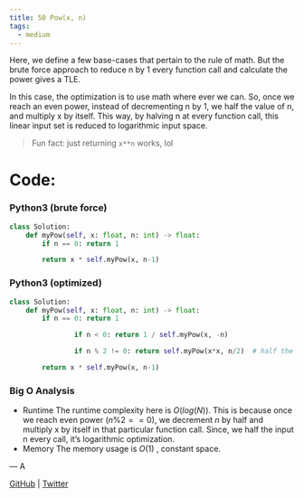 ```yaml
---
title: 50 Pow(x, n)
tags:
  - medium
---
```


Here, we define a few base-cases that pertain to the rule of math. But the brute force approach to reduce n by 1 every function call and calculate the power gives a TLE.

In this case, the optimization is to use math where ever we can. So, once we reach an even power, instead of decrementing n by 1, we half the value of n, and multiply x by itself. This way, by halving n at every function call, this linear input set is reduced to logarithmic input space.

> Fun fact: just returning `x**n` works, lol

# Code:

### Python3 (brute force)

```python
class Solution:
    def myPow(self, x: float, n: int) -> float:
        if n == 0: return 1

        return x * self.myPow(x, n-1)
```

### Python3 (optimized)

```python
class Solution:
    def myPow(self, x: float, n: int) -> float:
        if n == 0: return 1

				if n < 0: return 1 / self.myPow(x, -n)

				if n % 2 != 0: return self.myPow(x*x, n/2)  # half the input space in half

        return x * self.myPow(x, n-1)
```

### Big O Analysis

- Runtime
  The runtime complexity here is $O(log(N))$. This is because once we reach even power ($n\%2 == 0$), we decrement $n$ by half and multiply x by itself in that particular function call. Since, we half the input n every call, it’s logarithmic optimization.
- Memory
  The memory usage is $O(1)$ , constant space.

— A

[GitHub](https://github.com/athkdev) | [Twitter](https://twitter.com/athkdev)
